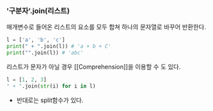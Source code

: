 ### '구분자'.join(리스트)
매개변수로 들어온 리스트의 요소를 모두 합쳐 하나의 문자열로 바꾸어 반환한다.

```python
l = ['a', 'b', 'c']  
print(" + ".join(l)) # 'a + b + C'
print("".join(l)) # 'abc'
```

리스트가 문자가 아닐 경우 [[Comprehension]]을 이용할 수 도 있다.
```python
l = [1, 2, 3]
" + ".join(str(i) for i in l)
```

+ 반대로는 split함수가 있다.